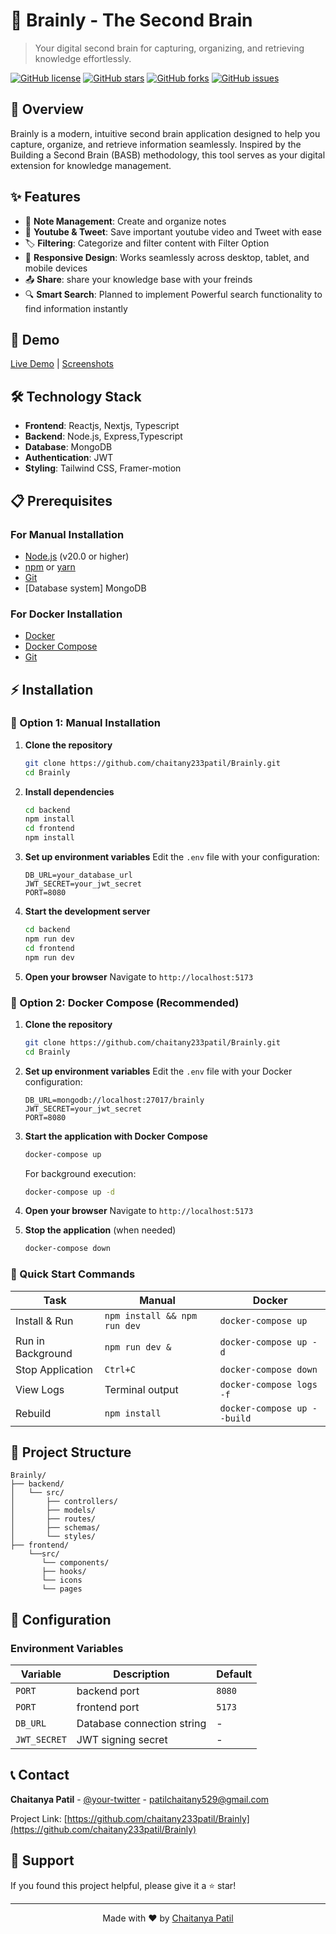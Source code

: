 # 🧠 Brainly - The Second Brain

> Your digital second brain for capturing, organizing, and retrieving knowledge effortlessly.

[![GitHub license](https://img.shields.io/github/license/chaitany233patil/Brainly)](https://github.com/chaitany233patil/Brainly/blob/main/LICENSE)
[![GitHub stars](https://img.shields.io/github/stars/chaitany233patil/Brainly)](https://github.com/chaitany233patil/Brainly/stargazers)
[![GitHub forks](https://img.shields.io/github/forks/chaitany233patil/Brainly)](https://github.com/chaitany233patil/Brainly/network)
[![GitHub issues](https://img.shields.io/github/issues/chaitany233patil/Brainly)](https://github.com/chaitany233patil/Brainly/issues)

## 🌟 Overview

Brainly is a modern, intuitive second brain application designed to help you capture, organize, and retrieve information seamlessly. Inspired by the Building a Second Brain (BASB) methodology, this tool serves as your digital extension for knowledge management.

## ✨ Features

- 📝 **Note Management**: Create and organize notes
- 📝 **Youtube & Tweet**: Save important youtube video and Tweet with ease
- 🏷️ **Filtering**: Categorize and filter content with Filter Option
- 📱 **Responsive Design**: Works seamlessly across desktop, tablet, and mobile devices
- 📤 **Share**: share your knowledge base with your freinds
- 🔍 **Smart Search**: Planned to implement Powerful search functionality to find information instantly

## 🚀 Demo

[Live Demo](https://brainly.chaitany.space) | [Screenshots](#screenshots)

## 🛠️ Technology Stack

- **Frontend**: Reactjs, Nextjs, Typescript
- **Backend**:  Node.js, Express,Typescript
- **Database**: MongoDB
- **Authentication**: JWT
- **Styling**: Tailwind CSS, Framer-motion
## 📋 Prerequisites

### For Manual Installation
- [Node.js](https://nodejs.org/) (v20.0 or higher)
- [npm](https://www.npmjs.com/) or [yarn](https://yarnpkg.com/)
- [Git](https://git-scm.com/)
- [Database system] MongoDB 

### For Docker Installation
- [Docker](https://www.docker.com/get-started)
- [Docker Compose](https://docs.docker.com/compose/install/)
- [Git](https://git-scm.com/)

## ⚡ Installation

### 🔧 Option 1: Manual Installation

1. **Clone the repository**
   ```bash
   git clone https://github.com/chaitany233patil/Brainly.git
   cd Brainly
   ```

2. **Install dependencies**
   ```bash
   cd backend
   npm install
   cd frontend
   npm install
   ```

3. **Set up environment variables**
   Edit the `.env` file with your configuration:
   ```env
   DB_URL=your_database_url
   JWT_SECRET=your_jwt_secret
   PORT=8080
   ```

5. **Start the development server**
   ```bash
   cd backend
   npm run dev
   cd frontend
   npm run dev
   ```

6. **Open your browser**
   Navigate to `http://localhost:5173`

### 🐳 Option 2: Docker Compose (Recommended)

1. **Clone the repository**
   ```bash
   git clone https://github.com/chaitany233patil/Brainly.git
   cd Brainly
   ```

2. **Set up environment variables**
   Edit the `.env` file with your Docker configuration:
   ```env
   DB_URL=mongodb://localhost:27017/brainly
   JWT_SECRET=your_jwt_secret
   PORT=8080
   ```

3. **Start the application with Docker Compose**
   ```bash
   docker-compose up
   ```
   
   For background execution:
   ```bash
   docker-compose up -d
   ```

4. **Open your browser**
   Navigate to `http://localhost:5173`

5. **Stop the application** (when needed)
   ```bash
   docker-compose down
   ```

### 🚀 Quick Start Commands

| Task | Manual | Docker |
|------|--------|--------|
| Install & Run | `npm install && npm run dev` | `docker-compose up` |
| Run in Background | `npm run dev &` | `docker-compose up -d` |
| Stop Application | `Ctrl+C` | `docker-compose down` |
| View Logs | Terminal output | `docker-compose logs -f` |
| Rebuild | `npm install` | `docker-compose up --build` |

## 📁 Project Structure

```
Brainly/
├── backend/
│   └── src/    
│       ├── controllers/         
│       ├── models/               
│       ├── routes/               
│       ├── schemas/              
│       └── styles/               
├── frontend/            
    └──src/            
       └── components/             
       ├── hooks/              
       └── icons
       └── pages
```

## 🔧 Configuration

### Environment Variables

| Variable | Description | Default |
|----------|-------------|---------|
| `PORT` | backend port | `8080` |
| `PORT` | frontend port | `5173` |
| `DB_URL` | Database connection string | - |
| `JWT_SECRET` | JWT signing secret | - |

## 📞 Contact

**Chaitanya Patil** - [@your-twitter](https://x.com/PChaitanya529) - patilchaitany529@gmail.com

Project Link: [https://github.com/chaitany233patil/Brainly](https://github.com/chaitany233patil/Brainly)

## 💖 Support

If you found this project helpful, please give it a ⭐ star!

---

<div align="center">
  Made with ❤️ by <a href="https://github.com/chaitany233patil">Chaitanya Patil</a>
</div>
